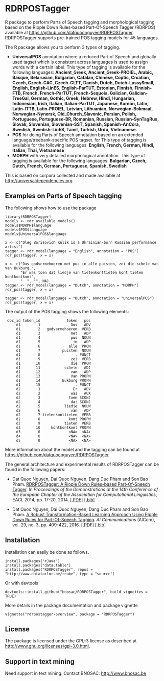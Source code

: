 # RDRPOSTagger

R package to perform Parts of Speech tagging and morphological tagging based on the Ripple Down Rules-based Part-Of-Speech Tagger (RDRPOS) available at https://github.com/datquocnguyen/RDRPOSTagger. RDRPOSTagger supports pre-trained POS tagging models for 45 languages.

The R package allows you to perform 3 types of tagging. 

- **UniversalPOS** annotation where a reduced Part of Speech and globally used tagset which is consistent across languages is used to assign words with a certain label. This type of tagging is available for the following languages: **Ancient_Greek, Ancient_Greek-PROIEL, Arabic, Basque, Belarusian, Bulgarian, Catalan, Chinese, Coptic, Croatian, Czech, Czech-CAC, Czech-CLTT, Danish, Dutch, Dutch-LassySmall, English, English-LinES, English-ParTUT, Estonian, Finnish, Finnish-FTB, French, French-ParTUT, French-Sequoia, Galician, Galician-TreeGal, German, Gothic, Greek, Hebrew, Hindi, Hungarian, Indonesian, Irish, Italian, Italian-ParTUT, Japanese, Korean, Latin, Latin-ITTB, Latin-PROIEL, Latvian, Lithuanian, Norwegian-Bokmaal, Norwegian-Nynorsk, Old_Church_Slavonic, Persian, Polish, Portuguese, Portuguese-BR, Romanian, Russian, Russian-SynTagRus, Slovak, Slovenian, Slovenian-SST, Spanish, Spanish-AnCora, Swedish, Swedish-LinES, Tamil, Turkish, Urdu, Vietnamese**. 
- **POS** for doing Parts of Speech annotation based on an extended language/treebank-specific POS tagset. for This type of tagging is available for the following languages: **English, French, German, Hindi, Italian, Thai, Vietnamese**
- **MORPH** with very detailed morphological annotation. This type of tagging is available for the following languages: **Bulgarian, Czech, Dutch, French, German, Portuguese, Spanish, Swedish**

This is based on corpora collected and made available at http://universaldependencies.org.

## Examples on Parts of Speech tagging

The following shows how to use the package

```()
library(RDRPOSTagger)
models <- rdr_available_models()
models$MORPH$language
models$POS$language
models$UniversalPOS$language

x <- c("Oleg Borisovich Kulik is a Ukrainian-born Russian performance artist")
tagger <- rdr_model(language = "English", annotation = "POS")
rdr_pos(tagger, x = x)

x <- c("Dus godvermehoeren met pus in alle puisten, zei die schele van Van Bukburg.", 
       "Er was toen dat liedje van tietenkonttieten kont tieten kontkontkont",
       "  ", "", NA)
tagger <- rdr_model(language = "Dutch", annotation = "MORPH")
rdr_pos(tagger, x = x)

tagger <- rdr_model(language = "Dutch", annotation = "UniversalPOS")
rdr_pos(tagger, x = x)
```

The output of the POS tagging shows the following elements:
```
 doc_id token_id            token   pos
     d1        1              Dus   ADV
     d1        2   godvermehoeren  VERB
     d1        3              met   ADP
     d1        4              pus  NOUN
     d1        5               in   ADP
     d1        6             alle  PRON
     d1        7          puisten  NOUN
     d1        8                , PUNCT
     d1        9              zei  VERB
     d1       10              die  PRON
     d1       11           schele   ADJ
     d1       12              van   ADP
     d1       13              Van PROPN
     d1       14          Bukburg PROPN
     d1       15                . PUNCT
     d2        1               Er   ADV
     d2        2              was   AUX
     d2        3             toen SCONJ
     d2        4              dat SCONJ
     d2        5           liedje  NOUN
     d2        6              van   ADP
     d2        7 tietenkonttieten  VERB
     d2        8             kont PROPN
     d2        9           tieten  VERB
     d2       10     kontkontkont PROPN
     d3        0             <NA>  <NA>
     d4        0             <NA>  <NA>
     d5        0             <NA>  <NA>
```

More information about the model and the tagging can be found at https://github.com/datquocnguyen/RDRPOSTagger

The general architecture and experimental results of RDRPOSTagger can be found in the following papers:

- Dat Quoc Nguyen, Dai Quoc Nguyen, Dang Duc Pham and Son Bao Pham. [RDRPOSTagger: A Ripple Down Rules-based Part-Of-Speech Tagger](http://www.aclweb.org/anthology/E14-2005). In *Proceedings of the Demonstrations at the 14th Conference of the European Chapter of the Association for Computational Linguistics*, EACL 2014, pp. 17-20, 2014. [[.PDF]](http://www.aclweb.org/anthology/E14-2005) [[.bib]](http://www.aclweb.org/anthology/E14-2005.bib)

- Dat Quoc Nguyen, Dai Quoc Nguyen, Dang Duc Pham and Son Bao Pham. [A Robust Transformation-Based Learning Approach Using Ripple Down Rules for Part-Of-Speech Tagging](http://content.iospress.com/articles/ai-communications/aic698). *AI Communications* (AICom), vol. 29, no. 3, pp. 409-422, 2016. [[.PDF]](http://arxiv.org/pdf/1412.4021.pdf) [[.bib]](http://rdrpostagger.sourceforge.net/AICom.bib)


## Installation

Installation can easily be done as follows.

```
install.packages("rJava")
install.packages("data.table")
install.packages("RDRPOSTagger", repos = "http://www.datatailor.be/rcube", type = "source")
```

Or with devtools

```
devtools::install_github("bnosac/RDRPOSTagger", build_vignettes = TRUE)
```

More details in the package documentation and package vignette

```
vignette("rdrpostagger-overview", package = "RDRPOSTagger")
```


## License

The package is licensed under the GPL-3 license as described at http://www.gnu.org/licenses/gpl-3.0.html.



## Support in text mining

Need support in text mining. 
Contact BNOSAC: http://www.bnosac.be